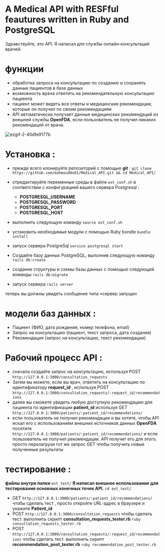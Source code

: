 # A Medical API with RESFful feautures written in Ruby and PostgreSQL

Здравствуйте, это API. Я написал для службы онлайн-консультаций врачей.

# функции 
- обработка запроса на консультацию по созданию и сохранять данные пациентов в базе данных
- возможность врача ответить на рекомендательную консультацию пациента
- пациент может видеть все ответы и медицинские рекомендации, которые он получил по своим рекомендациям
- API автоматически получает данные медицинских рекомендаций из внешней службы **OpenFDA**, если пользователь не получил никаких рекомендаций от врача.


![ezgif-2-40dfe9177b](https://github.com/mahmoud0x01/Medical_API/assets/30966854/c629b30f-6688-4b8f-b5e6-543fa7d97f7a)




# Установка : 

- прежде всего клонируйте репозиторий с помощью **git** : `git clone https://github.com/mahmoud0x01/Medical_API.git && cd Medical_API/`
- отредактируйте переменные среды в файле `ext_conf.sh` в соответствии с конфигурацией вашего сервера Postgresql : 
  - **POSTGRESQL_USERNAME**
  - **POSTGRESQL_PASSWORD**
  - **POSTGRESQL_PORT**
  - **POSTGRESQL_HOST**

- выполнить следующую команду `source ext_conf.sh`
- установить необходимые модули с помощью Ruby bundle `bundle install`
- запуск сервера PostgreSql `service postgresql start`
- Создайте базу данных PostgreSQL, выполнив следующую команду `rails db:create`
- создание структуры и схемы базы данных с помощью следующей команды `rails db:migrate`
- запуск сервера `rails server`

теперь вы должны увидеть сообщение типа «сервер запущен

# модели баз данных :

- Пациент (ФИО, дата рождения, номер телефона, email)
- Запрос на консультацию (пациент, текст запроса, дата создания) 
- Рекомендация (запрос на консультацию, текст рекомендации)
  
# Рабочий процесс API :
- сначала создайте запрос на консультацию, используя POST  `http://127.0.0.1:3000/consultation_requests`
- Затем вы можете, если вы врач, ответить на консультацию по идентификатору **request_id** , используя POST `http://127.0.0.1:3000/consultation_requests/:request_id/recommendations`
- далее вы сможете увидеть любую доступную рекомендацию для пациента по идентификации **patient_id** используя GET `http://127.0.0.1:3000/patients/:patient_id/recommendations/`
- если пользователь не получил рекомендации и вы хотите, чтобы API искал его с использованием внешних источников данных **OpenFDA** посетите `http://127.0.0.1:3000/patients/:patient_id/recommendations/` и если пользователь не получил рекомендации. API получит его для этого. просто перезагрузи тот же запрос GET чтобы получить новые полученные результаты


# тестирование :

**файлы внутри папки** `ext_test/` **Я написал внешнее использование для тестирования основных конечных точек API.** 
`cd ext_test/`
- GET `http://127.0.0.1:3000/patients/:patient_id/recommendations/` чтобы сделать тест , просто откройте URL-адрес в браузере и укажите **Patient_id** 
- POST  `http://127.0.0.1:3000/consultation_requests` чтобы сделать тест. выполнить скрипт **consultation_requests_tester.rb** `ruby consultation_requests_tester.rb`
- POST  `http://127.0.0.1:3000/consultation_requests/:request_id/recommendations` чтобы сделать тест. выполнить скрипт **recommendation_post_tester.rb** `ruby recommendation_post_tester.rb`


  
